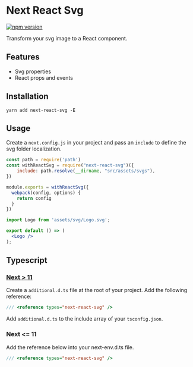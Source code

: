 # Next React Svg
[![npm version](https://badge.fury.io/js/next-react-svg.svg)](https://badge.fury.io/js/next-react-svg)

Transform your svg image to a React component.

## Features

* Svg properties
* React props and events

## Installation

```
yarn add next-react-svg -E
```

## Usage

Create a `next.config.js` in your project and pass an `include` to define the svg folder localization.

```js
const path = require('path')
const withReactSvg = require("next-react-svg")({
    include: path.resolve(__dirname, "src/assets/svgs"),
})

module.exports = withReactSvg({
  webpack(config, options) {
    return config
  }
})
```

```jsx
import Logo from 'assets/svg/Logo.svg';

export default () => (
  <Logo />
);
```

## Typescript

### [Next > 11](https://nextjs.org/docs/basic-features/typescript#existing-projects)

Create a `additional.d.ts` file at the root of your project. Add the following reference:

```ts
/// <reference types="next-react-svg" />
```

Add `additional.d.ts` to the include array of your `tsconfig.json`.

### Next <= 11

Add the reference below into your next-env.d.ts file.

```ts
/// <reference types="next-react-svg" />
```
